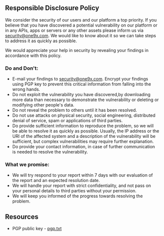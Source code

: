 ## Responsible Disclosure Policy
We consider the security of our users and our platform a top priority. If you believe that you have discovered a potential vulnerability on our platform or in any APIs, apps or servers or any other assets please inform us via security@one9x.com. We would like to know about it so we can take steps to address it as quickly as possible.

We would appreciate your help in security by revealing your findings in accordance with this policy.

### Do and Don't:

- E-mail your findings to security@one9x.com. Encrypt your findings using PGP key to prevent this critical information from falling into the wrong hands.
- Do not exploit the vulnerability you have discovered,by downloading more data than necessary to demonstrate the vulnerability or deleting or modifying other people's data.
- Do not reveal the problem to others until it has been resolved.
- Do not use attacks on physical security, social engineering, distributed denial of service, spam or applications of third parties.
- Do provide sufficient information to reproduce the problem, so we will be able to resolve it as quickly as possible. Usually, the IP address or the URI of the affected system and a description of the vulnerability will be sufficient, but complex vulnerabilities may require further explanation.
- Do provide your contact information, in case of further communication is needed to resolve the vulnerability.

### What we promise:

- We will try respond to your report within 7 days with our evaluation of the report and an expected resolution date.
- We will handle your report with strict confidentiality, and not pass on your personal details to third parties without your permission.
- We will keep you informed of the progress towards resolving the problem.

## Resources
- PGP public key - [pgp.txt](https://vartalap.one9x.com/pgp.txt)
